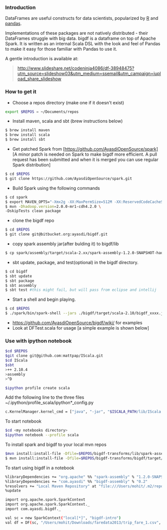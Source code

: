 ### Introduction
DataFrames are useful constructs for data scientists, popularized by [R] and [pandas].

[pandas]:http://pandas.pydata.org/pandas-docs/stable/generated/pandas.DataFrame.html
[R]:http://www.r-tutor.com/r-introduction/data-frame
[https://github.com/AyasdiOpenSource/spark]:https://github.com/AyasdiOpenSource/spark
Implementations of these packages are not natively distributed - their DataFrames struggle with big data. bigdf is a dataframe on top of Apache Spark. It is written as an internal Scala DSL with the look and feel of Pandas to make it easy for those familiar with Pandas to use it.

A gentle introduction is available at:
> http://www.slideshare.net/codeninja4086/df-38948475?utm_source=slideshow03&utm_medium=ssemail&utm_campaign=iupload_share_slideshow


### How to get it
- Choose a repos directory (make one if it doesn't exist)
```sh
export $REPOS = ~/Documents/repos
```
- Install maven, scala and sbt (brew instructions below)
```sh
$ brew install maven
$ brew install scala
$ brew install sbt
```
- Get patched Spark from [https://github.com/AyasdiOpenSource/spark] [A minor patch is needed on Spark to make bigdf more efficient. A pull request has been submitted and when it is merged you can use regular Spark distribution] 
```sh
$ cd $REPOS
$ git clone https://github.com/AyasdiOpenSource/spark.git
```
- Build Spark using the following commands
```sh
$ cd spark
$ export MAVEN_OPTS="-Xmx2g -XX:MaxPermSize=512M -XX:ReservedCodeCacheSize=512m"
$ mvn -Dhadoop.version=2.0.0-mr1-cdh4.2.0 \
-DskipTests clean package
```
- clone the bigdf repo
```sh
$ cd $REPOS
$ git clone git@bitbucket.org:ayasdi/bigdf.git
```
- copy spark assembly jar(after bulding it) to bigdf/lib
```sh
$ cp spark/assembly/target/scala-2.xx/spark-assembly-1.2.0-SNAPSHOT-hadoop2.0.0-mr1-cdh4.2.0.jar bigdf/lib
```
- sbt update, package, and test(optional) in the bigdf directory.
```sh
$ cd bigdf
$ sbt update
$ sbt package
$ sbt assembly
$ sbt test #this might fail, but will pass from eclipse and intellij
```
- Start a shell and begin playing.
```sh
$ cd $REPOS
$ ./spark/bin/spark-shell --jars ./bigdf/target/scala-2.10/bigdf_xxxx.jar 
```
- https://github.com/AyasdiOpenSource/bigdf/wiki/ for examples
- Look at DFTest.scala for usage [a simple example is shown below]

### Use with ipython notebook
```sh
$cd $REPOS
$git clone git@github.com:mattpap/IScala.git
$cd IScala
$sbt
>++ 2.10.4
>assembly
>^D
```

```sh
$ipython profile create scala
```
Add the following line to the three files ~/.ipython/profile_scala/ipython*_config.py

```sh
c.KernelManager.kernel_cmd = ["java", "-jar", "$ISCALA_PATH/lib/IScala.jar", "--connection-file", "{connection_file}", "--parent"]"
```

To start notebook
```sh
$cd <my notebooks directory>
$ipython notebook --profile scala
```

To install spark and bigdf to your local mvn repos
```sh
$mvn install:install-file -Dfile=$REPOS/bigdf-transforms/lib/spark-assembly-1.2.0-SNAPSHOT-hadoop1.0.4.jar -DgroupId=org.apache -DartifactId=spark-assembly_2.10 -Dversion=1.2.0-SNAPSHOT-hadoop1.0.4 -Dpackaging=jar
$ mvn install:install-file -Dfile=$REPOS/bigdf-transforms/bigdf/target/scala-2.10/bigdf-assembly-0.2.jar -DgroupId=com.ayasdi -DartifactId=bigdf-assembly_2.10 -Dversion=0.2 -Dpackaging=jar
```

To start using bigdf in a notebook
```sh
%libraryDependencies += "org.apache" %% "spark-assembly" % "1.2.0-SNAPSHOT-hadoop1.0.4"
%libraryDependencies += "com.ayasdi" %% "bigdf-assembly" % "0.2"
%resolvers += "Local Maven Repository" at "file:///Users/mohit/.m2/repository"
%update
```

```sh
import org.apache.spark.SparkContext
import org.apache.spark.SparkContext._
import com.ayasdi.bigdf._

val sc = new SparkContext("local[*]", "bigdf-intro")
val df = DF(sc, "/Users/mohit/Downloads/faredata2013/trip_fare_1.csv", ',', true)
```